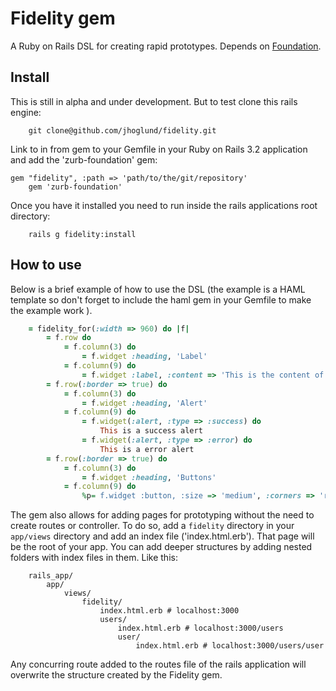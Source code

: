 # Fidelity gem
A Ruby on Rails DSL for creating rapid prototypes. Depends on [Foundation](http://http://foundation.zurb.com/).

Install
-----

This is still in alpha and under development. But to test clone this rails engine:

		git clone@github.com/jhoglund/fidelity.git

Link to in from gem to your Gemfile in your Ruby on Rails 3.2 application and add the 'zurb-foundation' gem:

    gem "fidelity", :path => 'path/to/the/git/repository'
		gem 'zurb-foundation'

Once you have it installed you need to run inside the rails applications root directory:
		
		rails g fidelity:install
		
		
How to use
-----

Below is a brief example of how to use the DSL (the example is a HAML template so don't forget to include the haml gem in your Gemfile to make the example work ). 
```ruby
	= fidelity_for(:width => 960) do |f|
		= f.row do
			= f.column(3) do
				= f.widget :heading, 'Label'
			= f.column(9) do
				= f.widget :label, :content => 'This is the content of the label'
		= f.row(:border => true) do
			= f.column(3) do
				= f.widget :heading, 'Alert'
			= f.column(9) do
				= f.widget(:alert, :type => :success) do
					This is a success alert 
				= f.widget(:alert, :type => :error) do
					This is a error alert 
		= f.row(:border => true) do
			= f.column(3) do
				= f.widget :heading, 'Buttons'
			= f.column(9) do
				%p= f.widget :button, :size => 'medium', :corners => 'radius', :style => 'nice', :color => 'red', :label => 'Medium red nice looking button'
```

The gem also allows for adding pages for prototyping without the need to create routes or controller. To do so, add a `fidelity` directory in your `app/views` directory and add an index file ('index.html.erb'). That page will be the root of your app. You can add deeper structures by adding nested folders with index files in them. Like this:

		rails_app/
			app/
				views/
					fidelity/
						index.html.erb # localhost:3000
						users/
							index.html.erb # localhost:3000/users
							user/
								index.html.erb # localhost:3000/users/user
							
Any concurring route added to the routes file of the rails application will overwrite the structure created by the Fidelity gem.